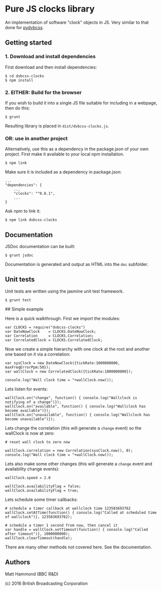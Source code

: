 # Pure JS clocks library

An implementation of software "clock" objects in JS. Very similar to that
done for [pydvbcss](https://github.com/bbc/pydvbcss).

## Getting started

### 1. Download and install dependencies

First download and then install dependencies:

    $ cd dvbcss-clocks
    $ npm install

### 2. EITHER: Build for the browser

If you wish to build it into a single JS file suitable for including in a 
webpage, then do this:

    $ grunt
    
Resulting library is placed in `dist/dvbcss-clocks.js`.

### OR: use in another project

Alternatively, use this as a dependency in the package.json of your own
project. First make it available to your local npm installation.

    $ npm link
    
Make sure it is included as a dependency in package.json:

    ...
    "dependencies": {
        ...
        "clocks": "^0.0.1",
        ...
    }
    
Ask npm to link it:

    $ npm link dvbcss-clocks



## Documentation

JSDoc documentation can be built:

    $ grunt jsdoc

Documentation is generated and output as HTML into the `doc` subfolder.
    
## Unit tests

Unit tests are written using the jasmine unit test framework.

    $ grunt test

## Simple example

Here is a quick walkthrough. First we import the modules:

    var CLOCKS = require("dvbcss-clocks")
    var DateNowClock    = CLOCKS.DateNowClock;
    var Correlation     = CLOCKS.Correlation;
    var CorrelatedClock = CLOCKS.CorrelatedClock;

Now we create a simple hierarchy with one clock at the root and another one
based on it via a correlation:
    
    var sysClock = new DateNowClock({tickRate:1000000000, maxFreqErrorPpm:50});
    var wallClock = new CorrelatedClock({tickRate:1000000000});
    
    console.log("Wall clock time = "+wallClock.now());
    
Lets listen for events:

    wallClock.on("change", function() { console.log("Wallclock is notifying of a change")});
    wallClock.on("available", function() { console.log("Wallclock has become available")});
    wallClock.on("unavailable", function() { console.log("Wallclock has become unavailable")});

Lets change the correlation (this will generate a `change` event) so the wallClock is now at zero:

    # reset wall clock to zero now

    wallClock.correlation = new Correlation(sysClock.now(), 0);
    console.log("Wall clock time = "+wallClock.now());

Lets also make some other changes (this will generate a `change` event and availability change events):
    
    wallClock.speed = 2.0

    wallClock.availabilityFlag = false;
    wallClock.availabilityFlag = true;
    
Lets schedule some timer callbacks:

    # schedule a timer callback at wallclock time 123583693762
    wallClock.setAtTime(function() { console.log("Called at scheduled time of wallclock")}, 123583693762);
    
    # schedule a timer 1 second from now, then cancel it
    var handle = wallClock.setTimeout(function() { console.log("Called after timeout")}, 1000000000);
    wallClock.clearTimeout(handle);

There are many other methods not covered here. See the documentation.

## Authors

Matt Hammond (BBC R&D)

(c) 2016 British Broadcasting Corporation

